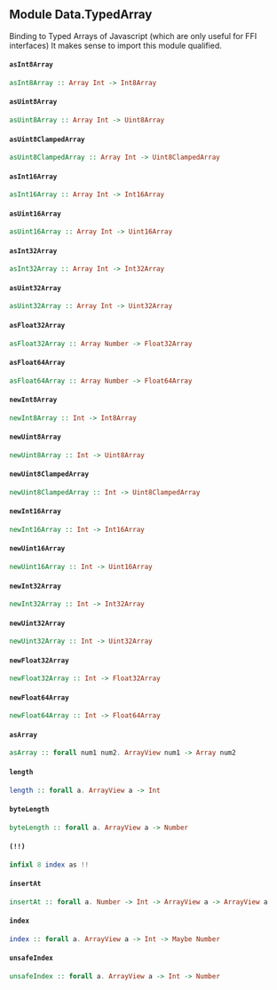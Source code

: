 ## Module Data.TypedArray

Binding to Typed Arrays of Javascript (which are only useful for FFI interfaces)
It makes sense to import this module qualified.

#### `asInt8Array`

``` purescript
asInt8Array :: Array Int -> Int8Array
```

#### `asUint8Array`

``` purescript
asUint8Array :: Array Int -> Uint8Array
```

#### `asUint8ClampedArray`

``` purescript
asUint8ClampedArray :: Array Int -> Uint8ClampedArray
```

#### `asInt16Array`

``` purescript
asInt16Array :: Array Int -> Int16Array
```

#### `asUint16Array`

``` purescript
asUint16Array :: Array Int -> Uint16Array
```

#### `asInt32Array`

``` purescript
asInt32Array :: Array Int -> Int32Array
```

#### `asUint32Array`

``` purescript
asUint32Array :: Array Int -> Uint32Array
```

#### `asFloat32Array`

``` purescript
asFloat32Array :: Array Number -> Float32Array
```

#### `asFloat64Array`

``` purescript
asFloat64Array :: Array Number -> Float64Array
```

#### `newInt8Array`

``` purescript
newInt8Array :: Int -> Int8Array
```

#### `newUint8Array`

``` purescript
newUint8Array :: Int -> Uint8Array
```

#### `newUint8ClampedArray`

``` purescript
newUint8ClampedArray :: Int -> Uint8ClampedArray
```

#### `newInt16Array`

``` purescript
newInt16Array :: Int -> Int16Array
```

#### `newUint16Array`

``` purescript
newUint16Array :: Int -> Uint16Array
```

#### `newInt32Array`

``` purescript
newInt32Array :: Int -> Int32Array
```

#### `newUint32Array`

``` purescript
newUint32Array :: Int -> Uint32Array
```

#### `newFloat32Array`

``` purescript
newFloat32Array :: Int -> Float32Array
```

#### `newFloat64Array`

``` purescript
newFloat64Array :: Int -> Float64Array
```

#### `asArray`

``` purescript
asArray :: forall num1 num2. ArrayView num1 -> Array num2
```

#### `length`

``` purescript
length :: forall a. ArrayView a -> Int
```

#### `byteLength`

``` purescript
byteLength :: forall a. ArrayView a -> Number
```

#### `(!!)`

``` purescript
infixl 8 index as !!
```

#### `insertAt`

``` purescript
insertAt :: forall a. Number -> Int -> ArrayView a -> ArrayView a
```

#### `index`

``` purescript
index :: forall a. ArrayView a -> Int -> Maybe Number
```

#### `unsafeIndex`

``` purescript
unsafeIndex :: forall a. ArrayView a -> Int -> Number
```


